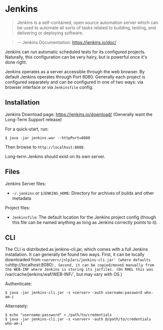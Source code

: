 # Jenkins

> Jenkins is a self-contained, open source automation server which can be used to automate all sorts of tasks related to building, testing, and delivering or deploying software.

> -- Jenkins Documentation: https://jenkins.io/doc/

Jenkins can run automatic scheduled tests for its configured projects. Naturally, this configuration can be very hairy, but is powerful once it's done right.

Jenkins operates as a server accessible through the web browser. By default Jenkins operates through Port 8080. Generally each project is configured separately and can be configured in one of two ways: via browser interface or via `Jenkinsfile` config.

## Installation

Jenkins Download page: https://jenkins.io/download/ (Generally want the Long-Term Support release)

For a quick-start, run:

```
$ java -jar jenkins.war --httpPort=8080
```
Then browse to `http://localhost:8080`.

Long-term Jenkins should exist on its own server.

## Files

Jenkins Server files:

* `~/.jenkins` or `$JENKINS_HOME`: Directory for archives of builds and other metadata

Project files:

* `Jenkinsfile`: The default location for the Jenkins project config (though this file can be named anything as long as Jenkins correctly points to it). 

## CLI

The CLI is distributed as jenkins-cli.jar, which comes with a full Jenkins installation. It can generally be found two ways. First, it can be locally downloaded from `<server>/jnlpJars/jenkins-cli.jar' (where `<server>` defaults to `http://localhost:8080`). Second, it can be copied/moved manually from the WEB-INF where Jenkins is storing its jarfiles. (On RHEL this was `/var/cache/jenkins/waf/WEB-INF/`, but may vary with OS.)

Authenticate:
```
$ java -jar jenkins-cli.jar -s <server> -auth username:password who-am-i
```

Alternately:
```
$ echo "username:password" > /path/to/credentials
$ java -jar jenkins-cli.jar -s <server> -auth @/path/to/credentials who-am-i
```
